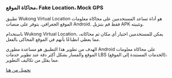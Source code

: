 <h3>محاكاة الموقع، Fake Location، Mock GPS</h3>

تطبيق Wukong Virtual Location هو أداة تساعد المستخدمين على محاكاة معلومات الموقع الجغرافي. يتوفر على منصات Android. فقط قم بتنزيل APK وتثبيته.

باستخدام Wukong Virtual Location، يمكن للمستخدمين اختيار أي مكان ثم محاكاته، مما يعطي انطباعًا بأنهم في الموقع المحاكى بالفعل.

الهدف من تطوير هذا التطبيق هو مساعدة مطوري Android على محاكاة معلومات الموقع والمسار بشكل أكثر دقة عند تطوير خدمات LBS (الخدمات المستندة إلى الموقع)، مما يقلل من تكاليف التطوير.

<a href="https://www.123pan.com/s/k6bMjv-adiI.html" target="_blank">تحميل من هنا</a>
